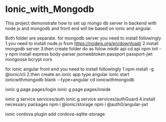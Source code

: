 # Ionic_with_Mongodb
This project demonstrate how to set up mongo db server  in backend with node js and mongodb and front end will be based on ionic and angular.

Both folder are separate.
for  mongodb server you need to install followingly
1.you need to install node.js from https://nodejs.org/en/download/
2.install mongodb server
3.then create folder do as folow
  mkdir api
  cd api
  npm init -y
  npm install express body-parser jsonwebtoken passport passport-jwt mongoose bcrypt cors

for ionic angular front end you need to install followingly
1.npm install -g @ionic/cli
2.then create an ionic app type angular
   ionic start ionicwithmongodb blank --type=angular
   cd ionicwithmongodb
 
   ionic g page pages/login
   ionic g page pages/inside
 
   ionic g service services/auth
   ionic g service services/authGuard
   4.install necessary packages
npm i @ionic/storage
npm i @auth0/angular-jwt
 
ionic cordova plugin add cordova-sqlite-storage
